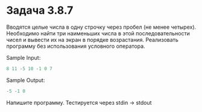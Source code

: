 # Задача 3.8.7

Вводятся целые числа в одну строчку через пробел (не менее четырех). Необходимо найти три наименьших числа в этой последовательности чисел и вывести их на экран в порядке возрастания. Реализовать программу без использования условного оператора.

Sample Input:

```python
8 11 -5 10 -1 0 7
```

Sample Output:

```python
-5 -1 0
```

Напишите программу. Тестируется через stdin → stdout
